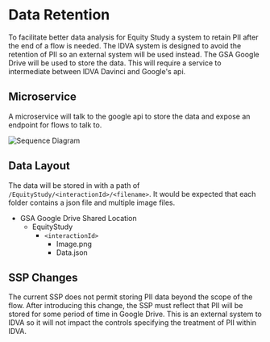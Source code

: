 
# Data Retention

To facilitate better data analysis for Equity Study a system to retain PII after the end of a flow is needed. The IDVA system is designed to avoid the retention of PII so an external system will be used instead. The GSA Google Drive will be used to store the data. This will require a service to intermediate between IDVA Davinci and Google's api.

## Microservice

A microservice will talk to the google api to store the data and expose an endpoint for flows to talk to.

![Sequence Diagram](/diagram.png)

## Data Layout

The data will be stored in with a path of `/EquityStudy/<interactionId>/<filename>`.
It would be expected that each folder contains a json file and multiple image files.

* GSA Google Drive Shared Location
    * EquityStudy
        * `<interactionId>`
            * Image.png
            * Data.json

## SSP Changes

The current SSP does not permit storing PII data beyond the scope of the flow. After introducing this change, the SSP must reflect that PII will be stored for some period of time in Google Drive. This is an external system to IDVA so it will not impact the controls specifying the treatment of PII within IDVA.